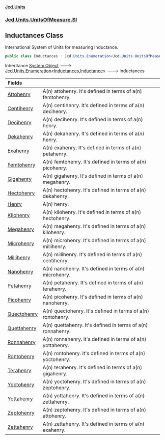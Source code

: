 #### [Jcd.Units](index.md 'index')
### [Jcd.Units.UnitsOfMeasure.SI](Jcd.Units.UnitsOfMeasure.SI.md 'Jcd.Units.UnitsOfMeasure.SI')

## Inductances Class

International System of Units for measuring Inductance.

```csharp
public class Inductances : Jcd.Units.Enumeration<Jcd.Units.UnitsOfMeasure.SI.Inductances, Jcd.Units.UnitTypes.Inductance>
```

Inheritance [System.Object](https://docs.microsoft.com/en-us/dotnet/api/System.Object 'System.Object') &#129106; [Jcd.Units.Enumeration&lt;](Jcd.Units.Enumeration_TEnumeration,T_.md 'Jcd.Units.Enumeration<TEnumeration,T>')[Inductances](Jcd.Units.UnitsOfMeasure.SI.Inductances.md 'Jcd.Units.UnitsOfMeasure.SI.Inductances')[,](Jcd.Units.Enumeration_TEnumeration,T_.md 'Jcd.Units.Enumeration<TEnumeration,T>')[Inductance](Jcd.Units.UnitTypes.Inductance.md 'Jcd.Units.UnitTypes.Inductance')[&gt;](Jcd.Units.Enumeration_TEnumeration,T_.md 'Jcd.Units.Enumeration<TEnumeration,T>') &#129106; Inductances

| Fields | |
| :--- | :--- |
| [Attohenry](Jcd.Units.UnitsOfMeasure.SI.Inductances.Attohenry.md 'Jcd.Units.UnitsOfMeasure.SI.Inductances.Attohenry') | A(n) attohenry. It's defined in terms of a(n) femtohenry. |
| [Centihenry](Jcd.Units.UnitsOfMeasure.SI.Inductances.Centihenry.md 'Jcd.Units.UnitsOfMeasure.SI.Inductances.Centihenry') | A(n) centihenry. It's defined in terms of a(n) decihenry. |
| [Decihenry](Jcd.Units.UnitsOfMeasure.SI.Inductances.Decihenry.md 'Jcd.Units.UnitsOfMeasure.SI.Inductances.Decihenry') | A(n) decihenry. It's defined in terms of a(n) henry. |
| [Dekahenry](Jcd.Units.UnitsOfMeasure.SI.Inductances.Dekahenry.md 'Jcd.Units.UnitsOfMeasure.SI.Inductances.Dekahenry') | A(n) dekahenry. It's defined in terms of a(n) henry. |
| [Exahenry](Jcd.Units.UnitsOfMeasure.SI.Inductances.Exahenry.md 'Jcd.Units.UnitsOfMeasure.SI.Inductances.Exahenry') | A(n) exahenry. It's defined in terms of a(n) petahenry. |
| [Femtohenry](Jcd.Units.UnitsOfMeasure.SI.Inductances.Femtohenry.md 'Jcd.Units.UnitsOfMeasure.SI.Inductances.Femtohenry') | A(n) femtohenry. It's defined in terms of a(n) picohenry. |
| [Gigahenry](Jcd.Units.UnitsOfMeasure.SI.Inductances.Gigahenry.md 'Jcd.Units.UnitsOfMeasure.SI.Inductances.Gigahenry') | A(n) gigahenry. It's defined in terms of a(n) megahenry. |
| [Hectohenry](Jcd.Units.UnitsOfMeasure.SI.Inductances.Hectohenry.md 'Jcd.Units.UnitsOfMeasure.SI.Inductances.Hectohenry') | A(n) hectohenry. It's defined in terms of a(n) dekahenry. |
| [Henry](Jcd.Units.UnitsOfMeasure.SI.Inductances.Henry.md 'Jcd.Units.UnitsOfMeasure.SI.Inductances.Henry') | A(n) henry. |
| [Kilohenry](Jcd.Units.UnitsOfMeasure.SI.Inductances.Kilohenry.md 'Jcd.Units.UnitsOfMeasure.SI.Inductances.Kilohenry') | A(n) kilohenry. It's defined in terms of a(n) hectohenry. |
| [Megahenry](Jcd.Units.UnitsOfMeasure.SI.Inductances.Megahenry.md 'Jcd.Units.UnitsOfMeasure.SI.Inductances.Megahenry') | A(n) megahenry. It's defined in terms of a(n) kilohenry. |
| [Microhenry](Jcd.Units.UnitsOfMeasure.SI.Inductances.Microhenry.md 'Jcd.Units.UnitsOfMeasure.SI.Inductances.Microhenry') | A(n) microhenry. It's defined in terms of a(n) millihenry. |
| [Millihenry](Jcd.Units.UnitsOfMeasure.SI.Inductances.Millihenry.md 'Jcd.Units.UnitsOfMeasure.SI.Inductances.Millihenry') | A(n) millihenry. It's defined in terms of a(n) centihenry. |
| [Nanohenry](Jcd.Units.UnitsOfMeasure.SI.Inductances.Nanohenry.md 'Jcd.Units.UnitsOfMeasure.SI.Inductances.Nanohenry') | A(n) nanohenry. It's defined in terms of a(n) microhenry. |
| [Petahenry](Jcd.Units.UnitsOfMeasure.SI.Inductances.Petahenry.md 'Jcd.Units.UnitsOfMeasure.SI.Inductances.Petahenry') | A(n) petahenry. It's defined in terms of a(n) terahenry. |
| [Picohenry](Jcd.Units.UnitsOfMeasure.SI.Inductances.Picohenry.md 'Jcd.Units.UnitsOfMeasure.SI.Inductances.Picohenry') | A(n) picohenry. It's defined in terms of a(n) nanohenry. |
| [Quectohenry](Jcd.Units.UnitsOfMeasure.SI.Inductances.Quectohenry.md 'Jcd.Units.UnitsOfMeasure.SI.Inductances.Quectohenry') | A(n) quectohenry. It's defined in terms of a(n) rontohenry. |
| [Quettahenry](Jcd.Units.UnitsOfMeasure.SI.Inductances.Quettahenry.md 'Jcd.Units.UnitsOfMeasure.SI.Inductances.Quettahenry') | A(n) quettahenry. It's defined in terms of a(n) ronnahenry. |
| [Ronnahenry](Jcd.Units.UnitsOfMeasure.SI.Inductances.Ronnahenry.md 'Jcd.Units.UnitsOfMeasure.SI.Inductances.Ronnahenry') | A(n) ronnahenry. It's defined in terms of a(n) yottahenry. |
| [Rontohenry](Jcd.Units.UnitsOfMeasure.SI.Inductances.Rontohenry.md 'Jcd.Units.UnitsOfMeasure.SI.Inductances.Rontohenry') | A(n) rontohenry. It's defined in terms of a(n) yoctohenry. |
| [Terahenry](Jcd.Units.UnitsOfMeasure.SI.Inductances.Terahenry.md 'Jcd.Units.UnitsOfMeasure.SI.Inductances.Terahenry') | A(n) terahenry. It's defined in terms of a(n) gigahenry. |
| [Yoctohenry](Jcd.Units.UnitsOfMeasure.SI.Inductances.Yoctohenry.md 'Jcd.Units.UnitsOfMeasure.SI.Inductances.Yoctohenry') | A(n) yoctohenry. It's defined in terms of a(n) zeptohenry. |
| [Yottahenry](Jcd.Units.UnitsOfMeasure.SI.Inductances.Yottahenry.md 'Jcd.Units.UnitsOfMeasure.SI.Inductances.Yottahenry') | A(n) yottahenry. It's defined in terms of a(n) zettahenry. |
| [Zeptohenry](Jcd.Units.UnitsOfMeasure.SI.Inductances.Zeptohenry.md 'Jcd.Units.UnitsOfMeasure.SI.Inductances.Zeptohenry') | A(n) zeptohenry. It's defined in terms of a(n) attohenry. |
| [Zettahenry](Jcd.Units.UnitsOfMeasure.SI.Inductances.Zettahenry.md 'Jcd.Units.UnitsOfMeasure.SI.Inductances.Zettahenry') | A(n) zettahenry. It's defined in terms of a(n) exahenry. |
